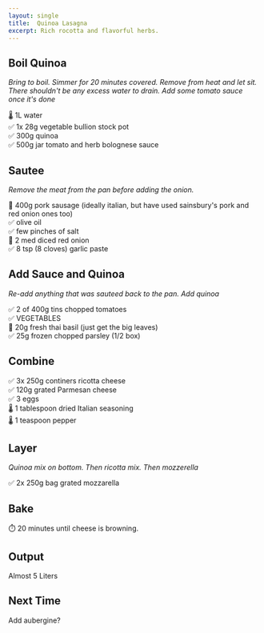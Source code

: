 ```yaml
---
layout: single
title:  Quinoa Lasagna
excerpt: Rich rocotta and flavorful herbs.
---
```

## Boil Quinoa
*Bring to boil. Simmer for 20 minutes covered. Remove from heat and let sit. There shouldn't be any excess water to drain. Add some tomato sauce once it's done*

🌡️ 1L water  
✅ 1x 28g vegetable bullion stock pot  
✅ 300g quinoa  
✅ 500g jar tomato and herb bolognese sauce  

## Sautee
*Remove the meat from the pan before adding the onion.*

🔪 400g pork sausage (ideally italian, but have used sainsbury's pork and red onion ones too)  
✅ olive oil  
✅ few pinches of salt  
🔪 2 med diced red onion  
✅ 8 tsp (8 cloves) garlic paste

## Add Sauce and Quinoa
*Re-add anything that was sauteed back to the pan. Add quinoa*

✅ 2 of 400g tins chopped tomatoes  
✅ VEGETABLES  
🔪 20g fresh thai basil (just get the big leaves)  
✅ 25g frozen chopped parsley (1/2 box)  

## Combine
✅ 3x 250g continers ricotta cheese  
✅ 120g grated Parmesan cheese  
✅ 3 eggs  
🌡️ 1 tablespoon dried Italian seasoning    
🌡️ 1 teaspoon pepper

## Layer
*Quinoa mix on bottom. Then ricotta mix. Then mozzerella*

✅ 2x 250g bag grated mozzarella  

## Bake
⏱️ 20 minutes until cheese is browning.

## Output
Almost 5 Liters

## Next Time
Add aubergine?